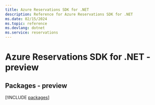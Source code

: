 ```yaml
---
title: Azure Reservations SDK for .NET
description: Reference for Azure Reservations SDK for .NET
ms.date: 02/15/2024
ms.topic: reference
ms.devlang: dotnet
ms.service: reservations
---
```

# Azure Reservations SDK for .NET - preview
## Packages - preview
[!INCLUDE [packages](reservations-index.md)]